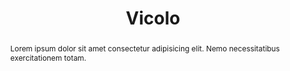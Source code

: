 ---
title: 'Vicolo'
altTitle: 'Vicolo'
url: '/cafes/vicolo/'
abstract: 'Lorem ipsum dolor sit amet consectetur adipisicing elit. Nemo necessitatibus exercitationem totam.'
rating: 4.72
type: 'cafe'
amenities:
  - title: 'Speciality Coffee'
    unique: true
  - title: 'Unique Decor'
    unique: true
  - title: 'Catering'
openingsTimes:
  - day: 'Monday'
    from: '9:00'
    to: '20:00'
  - day: 'Tuesday'
    from: '9:00'
    to: '20:00'
  - day: 'Wednesday'
    from: '9:00'
    to: '20:00'
  - day: 'Thursday'
    from: '9:00'
    to: '20:00'
  - day: 'Friday'
    from: '9:00'
    to: '20:00'
  - day: 'Saturday'
    from: '9:00'
    to: '20:00'
  - day: 'Sunday'
    from: '9:00'
    to: '16:00'
address: 'Tyneside Cinema, Northumberland Street, Newcastle upon Tyne, NE1 2SA'
images:
  thumbnail: '/images/cafes/fallback.jpeg'
---